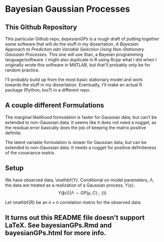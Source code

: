 # Bayesian Gaussian Processes


## This Github Repository

This particular Github repo, *bayesianGPs* is a rough draft of putting together some software that will do the stuff in my dissertation, *A Bayesian Approach to Prediction adn Variable Selection Using Non-Stationary Gaussian Processes*. This one will use Stan, a Bayeian programming language/software. I might also duplicate in R using Rcpp what I did when I originally wrote this software in MATLAB, but that'll probably only be for random practice. 

I'll probably build up from the most basic stationary model and work towards the stuff in my dissertation. Eventually, I'll make an actual R package (Python, too?) in a different repo.

## A couple different Formulations

The marginal likelihood formulation is faster for Gaussian data, but can't be extended to non-Gaussian data. It seems like it does not need a nugget, as the residual error basically does the job of keeping the matrix positive definite.

The latent variable formulation is slower for Gaussian data, but can be extended to non-Gaussian data. It needs a nugget for positive definiteness of the covariance matrix.

## Setup

We have observed data, \mathbf{Y}. Conditional on model parameters, $\Lambda$, the data are treated as a realization of a Gaussian process, Y(x). $$ Y(\mathbf(x)) | \Lambda \sim GP\left( \mu, C\left(\cdot, \cdot \right) ) \right)$$

Let \mathbf{R} be an $n \times n$ correlation matrix for the observed data: 

## It turns out this README file doesn't support LaTeX. See bayesianGPs.Rmd and bayesianGPs.html for more info.

